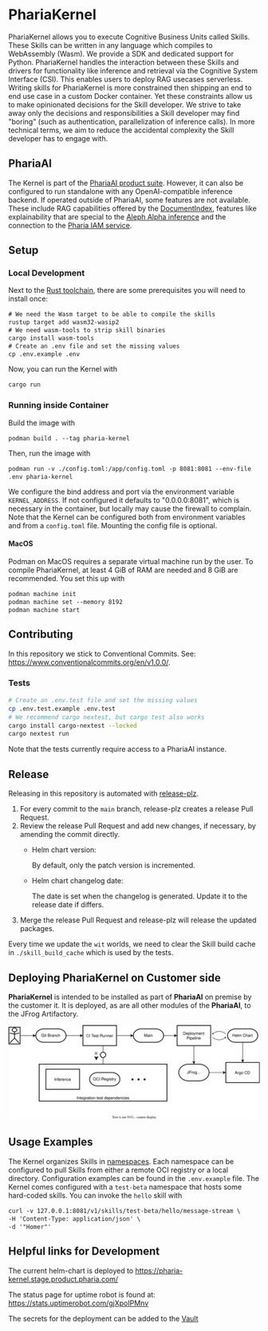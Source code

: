 # PhariaKernel

PhariaKernel allows you to execute Cognitive Business Units called Skills. These Skills can be written in any language which compiles to WebAssembly (Wasm).
We provide a SDK and dedicated support for Python.
PhariaKernel handles the interaction between these Skills and drivers for functionality like inference and retrieval via the Cognitive System Interface (CSI).
This enables users to deploy RAG usecases serverless. Writing skills for PhariaKernel is more constrained then shipping an end to end use case in a custom Docker container.
Yet these constraints allow us to make opinionated decisions for the Skill developer.
We strive to take away only the decisions and responsibilities a Skill developer may find "boring" (such as authentication, parallelization of inference calls).
In more technical terms, we aim to reduce the accidental complexity the Skill developer has to engage with.

## PhariaAI

The Kernel is part of the [PhariaAI product suite](https://docs.aleph-alpha.com/products/pharia-ai/overview/).
However, it can also be configured to run standalone with any OpenAI-compatible inference backend.
If operated outside of PhariaAI, some features are not available.
These include RAG capabilities offered by the [DocumentIndex](https://docs.aleph-alpha.com/products/apis/pharia-search/aleph-alpha-document-index-api/), features like explainability that are special to the [Aleph Alpha inference](https://docs.aleph-alpha.com/products/apis/pharia-inference/) and the connection to the [Pharia IAM service](https://docs.aleph-alpha.com/products/pharia-ai/pharia-os/user-management/).

## Setup

### Local Development

Next to the [Rust toolchain](https://www.rust-lang.org/tools/install), there are some prerequisites you will need to install once:

```shell
# We need the Wasm target to be able to compile the skills
rustup target add wasm32-wasip2
# We need wasm-tools to strip skill binaries
cargo install wasm-tools
# Create an .env file and set the missing values
cp .env.example .env
```

Now, you can run the Kernel with

```sh
cargo run
```

### Running inside Container

Build the image with

```shell
podman build . --tag pharia-kernel
```

Then, run the image with

```shell
podman run -v ./config.toml:/app/config.toml -p 8081:8081 --env-file .env pharia-kernel
```

We configure the bind address and port via the environment variable `KERNEL_ADDRESS`.
If not configured it defaults to "0.0.0.0:8081", which is necessary in the container, but locally may cause the firewall to complain.
Note that the Kernel can be configured both from environment variables and from a `config.toml` file.
Mounting the config file is optional.

#### MacOS

Podman on MacOS requires a separate virtual machine run by the user.
To compile PhariaKernel, at least 4 GiB of RAM are needed and 8 GiB are recommended. You set this up with

```shell
podman machine init
podman machine set --memory 8192
podman machine start
```

## Contributing

In this repository we stick to Conventional Commits. See: <https://www.conventionalcommits.org/en/v1.0.0/>.

### Tests

```sh
# Create an .env.test file and set the missing values
cp .env.test.example .env.test
# We recommend cargo nextest, but cargo test also works
cargo install cargo-nextest --locked
cargo nextest run
```

Note that the tests currently require access to a PhariaAI instance.

## Release

Releasing in this repository is automated with [release-plz](https://release-plz.ieni.dev/).

1. For every commit to the `main` branch, release-plz creates a release Pull Request.
2. Review the release Pull Request and add new changes, if necessary, by amending the commit directly.
   - Helm chart version:

     By default, only the patch version is incremented.
   - Helm chart changelog date:

     The date is set when the changelog is generated. Update it to the release date if differs.
3. Merge the release Pull Request and release-plz will release the updated packages.

Every time we update the `wit` worlds, we need to clear the Skill build cache in `./skill_build_cache` which is used by the tests.

## Deploying PhariaKernel on Customer side

**PhariaKernel** is intended to be installed as part of **PhariaAI** on premise by the customer it.
It is deployed, as are all other modules of the **PhariaAI**, to the JFrog Artifactory.

![Block Diagram Pharia OS deploy][deployment]

## Usage Examples

The Kernel organizes Skills in [namespaces](https://docs.aleph-alpha.com/products/pharia-ai/configuration/how-to-enable-custom-skill-development/#for-operators).
Each namespace can be configured to pull Skills from either a remote OCI registry or a local directory. Configuration examples can be found in the `.env.example` file.
The Kernel comes configured with a `test-beta` namespace that hosts some hard-coded skills. You can invoke the `hello` skill with

```shell
curl -v 127.0.0.1:8081/v1/skills/test-beta/hello/message-stream \
-H 'Content-Type: application/json' \
-d '"Homer"'
```

## Helpful links for Development

The current helm-chart is deployed to <https://pharia-kernel.stage.product.pharia.com/>

The status page for uptime robot is found at: <https://stats.uptimerobot.com/gjXpoIPMnv>

The secrets for the deployment can be added to the [Vault](https://vault.management-prod01.stackit.run/ui/vault/secrets/p-stage/list/projects/pharia-kernel/)

[deployment]: ./tam/deployment.drawio.svg
